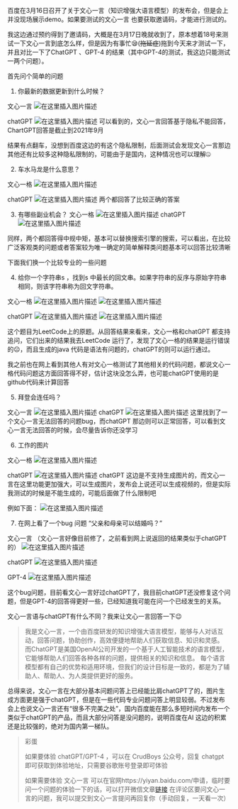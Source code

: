 
百度在3月16日召开了关于文心一言（知识增强大语言模型）的发布会，但是会上并没现场展示demo。如果要测试的文心一言 也要获取邀请码，才能进行测试的。

我这边通过预约得到了邀请码，大概是在3月17日晚就收到了，原本想着18号来测试一下文心一言到底怎么样，但是因为有事忙😪(~~拖延症~~)拖到今天来才测试一下，并且对比一下了ChatGPT 、GPT-4 的结果（其中GPT-4的测试，我这边只能测试一两个问题）。

首先问个简单的问题

1.  你最新的数据更新到什么时候？

文心一言
![在这里插入图片描述](https://img-blog.csdnimg.cn/00915f9e9433482ab46359a3e9b68ba2.png)


chatGPT 
![在这里插入图片描述](https://img-blog.csdnimg.cn/eb9ff8c5954144bfa7158f071178a986.png)
可以看到的，文心一言回答基于隐私不能回答，ChartGPT回答是截止到2021年9月

结果有点翻车，没想到百度这边的有这个隐私限制，后面测试会发现文心一言那边其他还有比较多这种隐私限制的，可能由于是国内，这种情况也可以理解🤐

2.  车水马龙是什么意思？

文心一格
![在这里插入图片描述](https://img-blog.csdnimg.cn/c3a010f3158240cc996e0dd24a462480.png)


chatGPT
![在这里插入图片描述](https://img-blog.csdnimg.cn/20a83e61768c4c688410b9fd1fbcc6e2.jpeg)
两个都回答了比较正确的答案

3.  有哪些副业机会？
文心一格
![在这里插入图片描述](https://img-blog.csdnimg.cn/49227e7592aa43d396d32f8da435f736.png)
chatGPT
![在这里插入图片描述](https://img-blog.csdnimg.cn/4477afac4d1945ed82e0ec7137007a15.png)

同样，两个都回答得中规中矩，基本可以替换搜索引擎的搜索，可以看出，在比较广泛客观类的问题或者答案较为唯一确定的简单解释类问题基本可以回答比较清晰

下面我们换一个比较专业的一些问题

4. 给你一个字符串s ，找到s 中最长的回文串。如果字符串的反序与原始字符串相同，则该字符串称为回文字符串。

文心一格
![在这里插入图片描述](https://img-blog.csdnimg.cn/63b3c298e60942838bda68d64f439cf5.png)
![在这里插入图片描述](https://img-blog.csdnimg.cn/c20c7b52b9774396a19ab682c44a9d04.png)



chatGPT
![在这里插入图片描述](https://img-blog.csdnimg.cn/04c0471cae214594b0e830a15c1146ef.png)
![在这里插入图片描述](https://img-blog.csdnimg.cn/e0a03b3cc09d477ea0765463a47fa973.png)

这个题目为LeetCode上的原题。从回答结果来看来，文心一格和chatGPT 都支持追问，它们出来的结果我去LeetCode 运行了，发现了文心一格的结果是运行错误的☹️，而且生成的java 代码是语法有问题的，chatGPT的则可以运行通过。

我之前也在网上看到其他人有对文心一格测试了其他相关的代码问题，都说文心一格代码问题这方面回答得不好，估计这块没怎么弄，也可能chatGPT使用的是github代码来计算回答

5. 拜登会连任吗？

文心一言
![在这里插入图片描述](https://img-blog.csdnimg.cn/3e71da3cfa224f928737e11f19aecb44.png)
chatGPT
![在这里插入图片描述](https://img-blog.csdnimg.cn/31612e451068419c9cb89bb4c49baddd.png)
这里找到了一个文心一言无法回答的问题bug，而chatGPT 那边则可以正常回答，可以看到文心一言无法回答的时候，会尽量告诉你还没学习

6. 工作的图片

文心一格
![在这里插入图片描述](https://img-blog.csdnimg.cn/1d7325b0533c486e85d236dd2e98cbc4.png)


chatGPT
![在这里插入图片描述](https://img-blog.csdnimg.cn/374ea5db8e344c4d82aae059f4d55806.png)
chatGPT 这边是不支持生成图片的，而文心一言在这里功能更加强大，可以生成图片，发布会上说还可以生成视频的，但是实际我测试的时候是不能生成的，可能后面做了什么限制吧

例如下面：
![在这里插入图片描述](https://img-blog.csdnimg.cn/8dfda2cdf50541178e5b8b1dd2469733.png)

7. 在网上看了一个bug 问题   “父亲和母亲可以结婚吗？”

文心一言 （文心一言好像目前修了，之前看到网上说返回的结果类似于chatGPT的）
![在这里插入图片描述](https://img-blog.csdnimg.cn/6cfda3d655184098b8fccb619f6c4dba.png)


chatGPT
![在这里插入图片描述](https://img-blog.csdnimg.cn/1f76d49ea6904857a781f06c29fe031c.png)


GPT-4
![在这里插入图片描述](https://img-blog.csdnimg.cn/1df1dc013afc4498abb1aacd46b7fd2c.png)

这个bug问题，目前看文心一言好过chatGPT了，我目前chatGPT还没修复这个问题，但是GPT-4的回答得更好一些，已经知道我可能在问一个已经发生的关系。


文心一言语与chatGPT有什么不同？我来让文心一言回答一下😉

>我是文心一言，一个由百度研发的知识增强大语言模型，能够与人对话互动，回答问题，协助创作，高效便捷地帮助人们获取信息、知识和灵感。
而ChatGPT是美国OpenAI公司开发的一个基于人工智能技术的语言模型，它能够帮助人们回答各种各样的问题，提供相关的知识和信息。
每个语言模型都有自己的优势和适用环境，但我们的设计目标是一致的，都是为了辅助人、帮助人、为人类提供更好的服务。

总得来说，文心一言在大部分基本问题问答上已经能比肩chatGPT了的，图片生成方面更是强于chatGPT，但是在一些代码专业问题问答上明显较弱。不过发布会上也说文心一言还有“很多不完美之处”，国内百度能在那么多短时间内发布一个类似于chatGPT的产品，而且大部分问答是没问题的，说明百度在AI 这边的积累还是比较强的，绝对为国内第一梯队。


>彩蛋
>
>如果要体验 chatGPT/GPT-4 ，可以在 CrudBoys 公众号，回复 chatgpt 即可获取到体验地址，只需要谷歌账号登录即可体验
>
>如果需要体验 文心一言 可以在官网https://yiyan.baidu.com/申请，临时要问一个问题的体验一下的话，可以打开微信文章[链接](https://mp.weixin.qq.com/s?__biz=MzI2NzY3NDQ2Nw==&mid=2247484199&idx=1&sn=afb6ef6360cfe35df8ecf7c4006cafbd&chksm=eafa752bdd8dfc3ded93b3f5d0897a8de0550bae18cf75bc207d5f647029f786f33ccc540ce2&token=474707929&lang=zh_CN#rd) 在评论区要问文心一言的问题，我可以提交到文心一言提问再回复你（手动回复，一天看一次）












